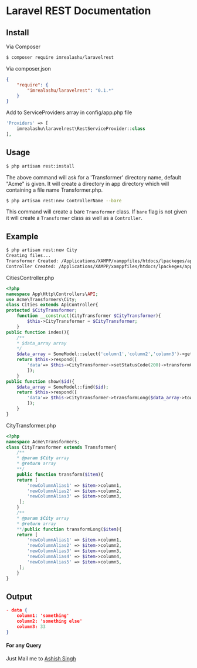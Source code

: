 # Laravel REST Documentation


## Install

Via Composer

``` bash
$ composer require imrealashu/laravelrest
```

Via composer.json

``` json
{
    "require": {
        "imrealashu/laravelrest": "0.1.*"
    }
}
```

Add to ServiceProviders array in config/app.php file

``` php
'Providers' => [
    imrealashu\laravelrest\RestServiceProvider::class
],
```
## Usage

``` bash
$ php artisan rest:install
```

The above command will ask for a 'Transformer' directory name, default "Acme" is given. It will create a directory in app directory which will containing a file name Transformer.php.

``` bash
$ php artisan rest:new ControllerName --bare
```

This command will create a bare `Transformer` class. If `bare` flag is not given it will create a `Transformer` class as well as a `Controller`.



## Example

``` bash
$ php artisan rest:new City
Creating files...
Transformer Created: /Applications/XAMPP/xamppfiles/htdocs/lpackeges/app/Acme/CityTransformer.php
Controller Created: /Applications/XAMPP/xamppfiles/htdocs/lpackeges/app/Http/Controllers/API/CitiesController.php
```

CitiesController.php

```php
<?php
namespace App\Http\Controllers\API;
use Acme\Transformers\City;
class Cities extends ApiController{
protected $CityTransformer;
	function __construct(CityTransformer $CityTransformer){
		$this->CityTransformer = $CityTransformer;
	}
public function index(){
    /**
    * $data_array array
    */
	$data_array = SomeModel::select('column1','column2','column3')->get();
	return $this->respond([
		'data'=> $this->CityTransformer->setStatusCode(200)->transformCollection($data_array)
		]);
	}
public function show($id){
	$data_array = SomeModel::find($id);
	return $this->respond([
		'data'=> $this->CityTransformer->transformLong($data_array->toArray())
		]);
	}
}
```

CityTransformer.php

``` php
<?php 
namespace Acme\Transformers;
class CityTransformer extends Transformer{
	/**
	* @param $City array
	* @return array
	**/
	public function transform($item){
	return [
	    'newColumnAlias1' => $item->column1,
	    'newColumnAlias2' => $item->column2,
	    'newColumnAlias3' => $item->column3,
	 ];
	}
	/**
	* @param $City array
	* @return array
	**/public function transformLong($item){
	return [
	    'newColumnAlias1' => $item->column1,
        'newColumnAlias2' => $item->column2,
        'newColumnAlias3' => $item->column3,
        'newColumnAlias4' => $item->column4,
        'newColumnAlias5' => $item->column5,
	 ];
	}
}
```

## Output

``` json
- data {
    column1: 'something'
    column2: 'something else'
    column3: 33
}
```

#### For any Query

Just Mail me to [Ashish Singh](imrealashu@gmail.com) 